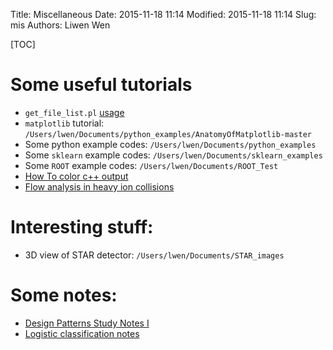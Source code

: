 Title: Miscellaneous 
Date: 2015-11-18 11:14
Modified: 2015-11-18 11:14
Slug: mis
Authors: Liwen Wen

[TOC]

# Some useful tutorials
* `get_file_list.pl` [usage]({filename}/mis/get_file_list.md)
* `matplotlib` tutorial: `/Users/lwen/Documents/python_examples/AnatomyOfMatplotlib-master`
* Some python example codes: `/Users/lwen/Documents/python_examples`
* Some `sklearn` example codes: `/Users/lwen/Documents/sklearn_examples`
* Some `ROOT` example codes: `/Users/lwen/Documents/ROOT_Test`
* [How To color c++ output]({filename}/mis/color_output.md)
* [Flow analysis in heavy ion collisions]({filename}/mis/flow.md)

# Interesting stuff:
* 3D view of STAR detector: `/Users/lwen/Documents/STAR_images` 

# Some notes:
* [Design Patterns Study Notes I]({filename}/mis/design_patterns_i.md)
* [Logistic classification notes]({filename}/mis/logistic_classification_notes.md)
